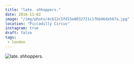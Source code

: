 ```yaml
---
title: "late. shhoppers."
date: 2016-11-02
image: "/img/photo/4cb12c5fd15e8032721c1fbb46da567a.jpg"
location: "Piccadilly Circus"
instagram: true
draft: false
tags:
 - london
---
```


![late. shhoppers.](/img/photo/4cb12c5fd15e8032721c1fbb46da567a.jpg)
